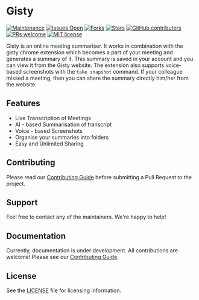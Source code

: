 # Gisty

[![Maintenance](https://img.shields.io/badge/Maintained%3F-yes-sucess.svg)](https://gitHub.com/gisty-org/gisty-server/graphs/commit-activity)
[![Issues Open](https://img.shields.io/github/issues/gisty-org/gisty-server)](https://github.com/gisty-org/gisty-server/issues)
[![Forks](https://img.shields.io/github/forks/gisty-org/gisty-server)](https://github.com/gisty-org/gisty-server/network/members)
[![Stars](https://img.shields.io/github/stars/gisty-org/gisty-server)](https://github.com/gisty-org/gisty-server/stargazers)
[![GitHub contributors](https://img.shields.io/github/contributors/gisty-org/gisty-server)](https://gitHub.com/gisty-org/gisty-server/graphs/contributors/)
[![PRs welcome](https://img.shields.io/badge/PRs-welcome-brightgreen.svg?style=flat)](https://github.com/gisty-org/gisty-server/issues)
[![MIT license](https://img.shields.io/badge/License-MIT-informational.svg)](https://lbesson.mit-license.org/)

Gisty is an online meeting summariser. It works in combination with the gisty chrome extension which becomes a part of your meeting and generates a summary of it. This summary is saved in your account and you can view it from the Gisty website. The extension also supports voice-based screenshots with the `take snapshot` command. If your colleague missed a meeting, then you can share the summary directly him/her from the website.

## Features

- Live Transcription of Meetings
- AI - based Summarisation of transcript
- Voice - based Screenshots
- Organise your summaries into folders
- Easy and Unlimited Sharing

## Contributing

Please read our [Contributing Guide](https://github.com/gisty-org/gisty-server/blob/master/CONTRIBUTING.md) before submitting a Pull Request to the project.

## Support

Feel free to contact any of the maintainers. We're happy to help!

## Documentation

Currently, documentation is under development. All contributions are welcome! Please see our [Contributing Guide](https://github.com/gisty-org/gisty-server/blob/master/CONTRIBUTING.md).

## License

See the [LICENSE](https://github.com/gisty-org/gisty-server/blob/master/LICENSE) file for licensing information.
